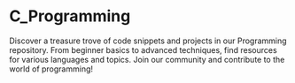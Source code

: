 # C_Programming
Discover a treasure trove of code snippets and projects in our Programming repository. From beginner basics to advanced techniques, find resources for various languages and topics. Join our community and contribute to the world of programming!
